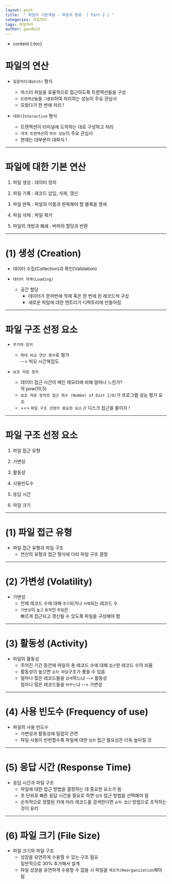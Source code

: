 ```yaml
---
layout: post
title:  " 파일의 기본개념 - 파일의 종류  [ Part 2 ] "
categories: 파일처리
tags: 파일처리
author: goodGid
---
```

* content
{:toc}


# 파일의 연산

* `일괄처리(Batch)` 형식
    - 마스터 파일을 효율적으로 접근하도록 트랜잭션들을 구성
    - `트랜잭션들`을 `그룹화`하여 처리하는 성능이 주요 관심사
    - 모왔다가 한 번에 처리 ! 

* `대화(Interactive` 형식
    - 트랜잭션이 터미널에 도착하는 대로 구성하고 처리
    - `개개 트랜잭션`의 `처리 성능`이 주요 관심사
    - 현재는 대부분이 대화식 !

---

# 파일에 대한 기본 연산

1. 파일 생성 : 데이터 정의

2. 파일 기록 : 레코드 삽입, 삭제, 갱신

3. 파일 판독 : 파일의 이름과 판독해야 할 블록을 명세

4. 파일 삭제 : 파일 제거

5. 파일의 개방과 폐쇄 : 버퍼의 할당과 반환

---

# (1) 생성 (Creation)

* 데이터 수집(Collection)과 확인(Validation)

* `데이터 적재(Loading)`
    - 공간 할당
        - 데이터가 한꺼번에 적재 혹은 한 번에 한 레코드씩 구성
        - 새로운 파일에 대한 엔트리가 디렉토리에 만들어짐


---

# 파일 구조 선정 요소

* `주기억 장치`
    - `최대 비교 연산 횟수`로 평가 <br> --> 빅오 시간복잡도

* `보조 저장 장치`
    - 데이터 접근 시간이 메인 메모리에 비해 얼마나 느린가? <br> 약 pow(10,5)
    - `보조 저장 장치의 접근 회수 (Number of Dist I/O)`가 프로그램 성능 평가 요소
    - ==> `파일 구조 선정의 중요한 요소` // 디스크 접근을 줄이자 ! 


---

# 파일 구조 선정 요소

1. 파일 접근 유형

2. 가변성

3. 활동성

4. 사용빈도수

5. 응답 시간

6. 파일 크기

---

# (1) 파일 접근 유형

* 파일 접근 유형과 파일 구조
    - 연산의 유형과 접근 형식에 다라 파일 구조 결정

---

# (2) 가변성 (Volatility)

* 가변성
    - 전체 레코드 수에 대해 `추가`되거나 `삭제`되는 레코드 수
    - `가변성`이 `높고` `동적`인 `파일`은 <br> 빠르게 접근되고 갱신될 수 있도록 파일을 구성해야 함

---

# (3) 활동성 (Activity)

* 파일의 활동성
    - 주어진 기간 동안에 파일의 총 레코드 수에 대해 `접근`한 레코드 수의 비율
    - 활동성이 높으면 `순차 파일`구조가 좋을 수 있음
    - 얼마나 많은 레코드들을 `검색`하느냐 --> 활동성 <br> 얼마나 많은 레코드들을 `바꾸느`냐 --> 가변성

---

# (4) 사용 빈도수 (Frequency of use)

* 파일의 사용 빈도수
    - 가변성과 활동성에 밀접히 관련
    - 파일 사용이 빈번할수록 파일에 대한 `임의` 접근 필요성은 더욱 높아질 것

---

# (5) 응답 시간 (Response Time)

* 응답 시간과 파일 구조
    - 파일에 대한 접근 방법을 결정하는 데 중요한 요소가 됨
    - 초 단위로 빠른 응답 시간을 필요로 하면 `임의` 접근 방법을 선택해야 됨
    - 순차적으로 정렬된 키에 따라 레코드를 검색한다면 `순차 접근` 방법으로 조직하는 것이 유리

---

# (6) 파일 크기 (File Size)

* 파일 크기와 파일 구조
    - 성장을 유연하게 수용할 수 있는 구조 필요 <br> 일반적으로 30% 추가해서 설계
    - 파일 성장을 유연하게 수용할 수 없을 시 파일을 `재조직(Reorganization`해야 됨


